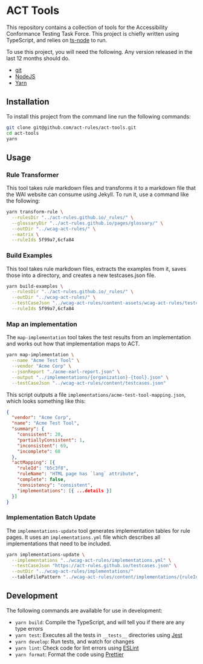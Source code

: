 # ACT Tools

This repository contains a collection of tools for the Accessibility Conformance Testing Task Force. This project is chiefly written using TypeScript, and relies on [ts-node](https://www.npmjs.com/package/ts-node?activeTab=readme) to run.

To use this project, you will need the following. Any version released in the last 12 months should do.

- [git](https://git-scm.com/)
- [NodeJS](https://nodejs.org/en/)
- [Yarn](https://yarnpkg.com/)

## Installation

To install this project from the command line run the following commands:

```sh
git clone git@github.com/act-rules/act-tools.git
cd act-tools
yarn
```

## Usage

### Rule Transformer

This tool takes rule markdown files and transforms it to a markdown file that the WAI website can consume using Jekyll. To run it, use a command like the following:

```sh
yarn transform-rule \
  --rulesDir "../act-rules.github.io/_rules/" \
  --glossaryDir "../act-rules.github.io/pages/glossary/" \
  --outDir "../wcag-act-rules/" \
  --matrix \
  --ruleIds 5f99a7,6cfa84
```

### Build Examples

This tool takes rule markdown files, extracts the examples from it, saves those into a directory, and creates a new testcases.json file.

```sh
yarn build-examples \
  --rulesDir "../act-rules.github.io/_rules/" \
  --outDir "../wcag-act-rules/" \
  --testCaseJson "../wcag-act-rules/content-assets/wcag-act-rules/testcases.json" \
  --ruleIds 5f99a7,6cfa84
```

### Map an implementation

The `map-implementation` tool takes the test results from an implementation and works out how that implementation maps to ACT.

```sh
yarn map-implementation \
  --name "Acme Test Tool" \
  --vendor "Acme Corp" \
  --jsonReport "./acme-earl-report.json" \
  --output "../implementations/{organization}-{tool}.json" \
  --testCaseJson "../wcag-act-rules/content/testcases.json"
```

This script outputs a file `implementations/acme-test-tool-mapping.json`, which looks something like this:

```json
{
  "vendor": "Acme Corp",
  "name": "Acme Test Tool",
  "summary": {
    "consistent": 20,
    "partiallyConsistent": 1,
    "inconsistent": 69,
    "incomplete": 68
  },
  "actMapping": [{
    "ruleId": "b5c3f8",
    "ruleName": "HTML page has `lang` attribute",
    "complete": false,
    "consistency": "consistent",
    "implementations": [{ ...details }]
  }]
}
```

### Implementation Batch Update

The `implementations-update` tool generates implementation tables for rule pages. It uses an `implementations.yml` file which describes all implementations that need to be included.

```sh
yarn implementations-update \
  --implementations "../wcag-act-rules/implementations.yml" \
  --testCaseJson "https://act-rules.github.io/testcases.json" \
  --outDir "../wcag-act-rules/implementations/"
  --tableFilePattern "../wcag-act-rules/content/implementations/{ruleId}.md"
```

## Development

The following commands are available for use in development:

- `yarn build`: Compile the TypeScript, and will tell you if there are any type errors
- `yarn test`: Executes all the tests in `__tests__` directories using [Jest](https://jestjs.io/)
- `yarn develop`: Run tests, and watch for changes
- `yarn lint`: Check code for lint errors using [ESLint](https://eslint.org/)
- `yarn format`: Format the code using [Prettier](https://prettier.io/)

